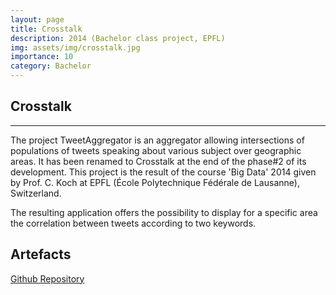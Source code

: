 ```yaml
---
layout: page
title: Crosstalk 
description: 2014 (Bachelor class project, EPFL) 
img: assets/img/crosstalk.jpg
importance: 10
category: Bachelor 
---
```


## Crosstalk
---
The project TweetAggregator is an aggregator allowing intersections of populations of tweets speaking about various subject over geographic areas. It has been renamed to Crosstalk at the end of the phase#2 of its development. This project is the result of the course 'Big Data' 2014 given by Prof. C. Koch at EPFL (École Polytechnique Fédérale de Lausanne), Switzerland.

The resulting application offers the possibility to display for a specific area the correlation between tweets according to two keywords.

## Artefacts

<a href='https://github.com/TweetAggregator/CrossTalk'>Github Repository</a>
